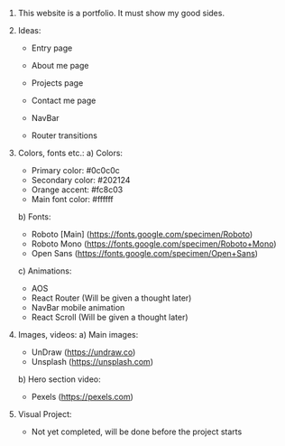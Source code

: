 1. This website is a portfolio. It must show my good sides.

2. Ideas:
    - Entry page
    - About me page
    - Projects page
    - Contact me page

    - NavBar
    - Router transitions

3. Colors, fonts etc.:
    a) Colors:
    - Primary color: #0c0c0c
    - Secondary color: #202124
    - Orange accent: #fc8c03
    - Main font color: #ffffff

    b) Fonts:
    - Roboto [Main] (https://fonts.google.com/specimen/Roboto)
    - Roboto Mono (https://fonts.google.com/specimen/Roboto+Mono)
    - Open Sans (https://fonts.google.com/specimen/Open+Sans)

    c) Animations:
    - AOS
    - React Router (Will be given a thought later)
    - NavBar mobile animation
    - React Scroll (Will be given a thought later)

4. Images, videos:
    a) Main images:
    - UnDraw (https://undraw.co)
    - Unsplash (https://unsplash.com)

    b) Hero section video:
    - Pexels (https://pexels.com)

5. Visual Project:
    - Not yet completed, will be done before the project starts